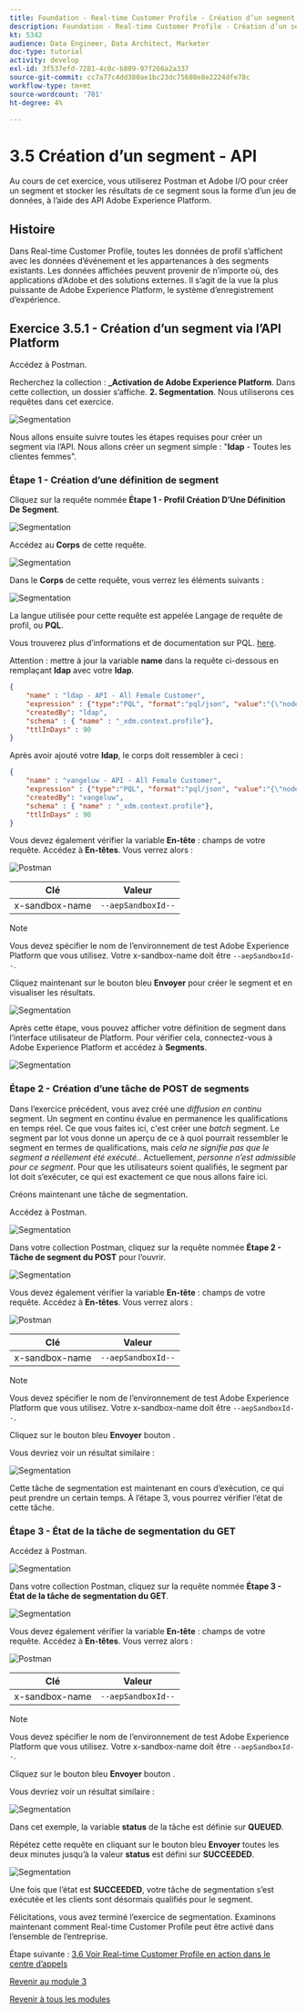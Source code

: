 ```yaml
---
title: Foundation - Real-time Customer Profile - Création d’un segment - API
description: Foundation - Real-time Customer Profile - Création d’un segment - API
kt: 5342
audience: Data Engineer, Data Architect, Marketer
doc-type: tutorial
activity: develop
exl-id: 3f537efd-7281-4c0c-b809-97f266a2a337
source-git-commit: cc7a77c4dd380ae1bc23dc75608e8e2224dfe78c
workflow-type: tm+mt
source-wordcount: '701'
ht-degree: 4%

---
```


# 3.5 Création d’un segment - API

Au cours de cet exercice, vous utiliserez Postman et Adobe I/O pour créer un segment et stocker les résultats de ce segment sous la forme d’un jeu de données, à l’aide des API Adobe Experience Platform.

## Histoire

Dans Real-time Customer Profile, toutes les données de profil s’affichent avec les données d’événement et les appartenances à des segments existants. Les données affichées peuvent provenir de n’importe où, des applications d’Adobe et des solutions externes. Il s’agit de la vue la plus puissante de Adobe Experience Platform, le système d’enregistrement d’expérience.

## Exercice 3.5.1 - Création d’un segment via l’API Platform

Accédez à Postman.

Recherchez la collection : **_Activation de Adobe Experience Platform**. Dans cette collection, un dossier s’affiche. **2. Segmentation**. Nous utiliserons ces requêtes dans cet exercice.

![Segmentation](./images/pmdtl.png)

Nous allons ensuite suivre toutes les étapes requises pour créer un segment via l’API. Nous allons créer un segment simple : &quot;**ldap** - Toutes les clientes femmes&quot;.

### Étape 1 - Création d’une définition de segment

Cliquez sur la requête nommée **Étape 1 - Profil Création D’Une Définition De Segment**.

![Segmentation](./images/s1_call.png)

Accédez au **Corps** de cette requête.

![Segmentation](./images/s1_body.png)

Dans le **Corps** de cette requête, vous verrez les éléments suivants :

![Segmentation](./images/s1_bodydtl.png)

La langue utilisée pour cette requête est appelée Langage de requête de profil, ou **PQL**.

Vous trouverez plus d’informations et de documentation sur PQL. [here](https://experienceleague.adobe.com/docs/experience-platform/segmentation/pql/overview.html?lang=fr).


Attention : mettre à jour la variable **name** dans la requête ci-dessous en remplaçant **ldap** avec votre **ldap**.

```json
{
    "name" : "ldap - API - All Female Customer",
    "expression" : {"type":"PQL", "format":"pql/json", "value":"{\"nodeType\":\"fnApply\",\"fnName\":\"in\",\"params\":[{\"nodeType\":\"fieldLookup\",\"fieldName\":\"gender\",\"object\":{\"nodeType\":\"fieldLookup\",\"fieldName\":\"person\",\"object\":{\"nodeType\":\"literal\",\"literalType\":\"XDMObject\",\"value\":\"profile\"}}},{\"literalType\":\"List\",\"nodeType\":\"literal\",\"value\":[\"female\"]}]}"},
    "createdBy": "ldap",
    "schema" : { "name" : "_xdm.context.profile"},
    "ttlInDays" : 90
}
```

Après avoir ajouté votre **ldap**, le corps doit ressembler à ceci :

```json
{
    "name" : "vangeluw - API - All Female Customer",
    "expression" : {"type":"PQL", "format":"pql/json", "value":"{\"nodeType\":\"fnApply\",\"fnName\":\"in\",\"params\":[{\"nodeType\":\"fieldLookup\",\"fieldName\":\"gender\",\"object\":{\"nodeType\":\"fieldLookup\",\"fieldName\":\"person\",\"object\":{\"nodeType\":\"literal\",\"literalType\":\"XDMObject\",\"value\":\"profile\"}}},{\"literalType\":\"List\",\"nodeType\":\"literal\",\"value\":[\"female\"]}]}"},
    "createdBy": "vangeluw",
    "schema" : { "name" : "_xdm.context.profile"},
    "ttlInDays" : 90
}
```

Vous devez également vérifier la variable **En-tête** : champs de votre requête. Accédez à **En-têtes**. Vous verrez alors :

![Postman](./images/s1_h.png)

| Clé | Valeur |
| -------------- | ------------------ |
| x-sandbox-name | `--aepSandboxId--` |

>[!NOTE]
>
>Vous devez spécifier le nom de l’environnement de test Adobe Experience Platform que vous utilisez. Votre x-sandbox-name doit être `--aepSandboxId--`.

Cliquez maintenant sur le bouton bleu **Envoyer** pour créer le segment et en visualiser les résultats.

![Segmentation](./images/s1_bodydtl_results.png)

Après cette étape, vous pouvez afficher votre définition de segment dans l’interface utilisateur de Platform. Pour vérifier cela, connectez-vous à Adobe Experience Platform et accédez à **Segments**.

![Segmentation](./images/s1_segmentdef.png)

### Étape 2 - Création d’une tâche de POST de segments

Dans l’exercice précédent, vous avez créé une _diffusion en continu_ segment. Un segment en continu évalue en permanence les qualifications en temps réel. Ce que vous faites ici, c&#39;est créer une _batch_ segment. Le segment par lot vous donne un aperçu de ce à quoi pourrait ressembler le segment en termes de qualifications, mais _cela ne signifie pas que le segment a réellement été exécuté._. Actuellement, _personne n’est admissible pour ce segment_. Pour que les utilisateurs soient qualifiés, le segment par lot doit s’exécuter, ce qui est exactement ce que nous allons faire ici.

Créons maintenant une tâche de segmentation.

Accédez à Postman.

![Segmentation](./images/pmdtl.png)

Dans votre collection Postman, cliquez sur la requête nommée **Étape 2 - Tâche de segment du POST** pour l’ouvrir.

![Segmentation](./images/s2_call.png)

Vous devez également vérifier la variable **En-tête** : champs de votre requête. Accédez à **En-têtes**. Vous verrez alors :

![Postman](./images/s2headers.png)

| Clé | Valeur |
| -------------- | ------------------ |
| x-sandbox-name | `--aepSandboxId--` |

>[!NOTE]
>
>Vous devez spécifier le nom de l’environnement de test Adobe Experience Platform que vous utilisez. Votre x-sandbox-name doit être `--aepSandboxId--`.

Cliquez sur le bouton bleu **Envoyer** bouton .

Vous devriez voir un résultat similaire :

![Segmentation](./images/s2_call_response.png)

Cette tâche de segmentation est maintenant en cours d’exécution, ce qui peut prendre un certain temps. À l’étape 3, vous pourrez vérifier l’état de cette tâche.


### Étape 3 - État de la tâche de segmentation du GET

Accédez à Postman.

![Segmentation](./images/pmdtl.png)

Dans votre collection Postman, cliquez sur la requête nommée **Étape 3 - État de la tâche de segmentation du GET**.

![Segmentation](./images/s3_call.png)

Vous devez également vérifier la variable **En-tête** : champs de votre requête. Accédez à **En-têtes**. Vous verrez alors :

![Postman](./images/s3headers.png)

| Clé | Valeur |
| -------------- | ------------------ |
| x-sandbox-name | `--aepSandboxId--` |

>[!NOTE]
>
>Vous devez spécifier le nom de l’environnement de test Adobe Experience Platform que vous utilisez. Votre x-sandbox-name doit être `--aepSandboxId--`.

Cliquez sur le bouton bleu **Envoyer** bouton .

Vous devriez voir un résultat similaire :

![Segmentation](./images/s3_status.png)

Dans cet exemple, la variable **status** de la tâche est définie sur **QUEUED**.

Répétez cette requête en cliquant sur le bouton bleu **Envoyer** toutes les deux minutes jusqu’à la valeur **status** est défini sur **SUCCEEDED**.

![Segmentation](./images/s3_status_succeeded.png)

Une fois que l’état est **SUCCEEDED**, votre tâche de segmentation s’est exécutée et les clients sont désormais qualifiés pour le segment.

Félicitations, vous avez terminé l’exercice de segmentation. Examinons maintenant comment Real-time Customer Profile peut être activé dans l’ensemble de l’entreprise.

Étape suivante : [3.6 Voir Real-time Customer Profile en action dans le centre d’appels](./ex6.md)

[Revenir au module 3](./real-time-customer-profile.md)

[Revenir à tous les modules](../../overview.md)
